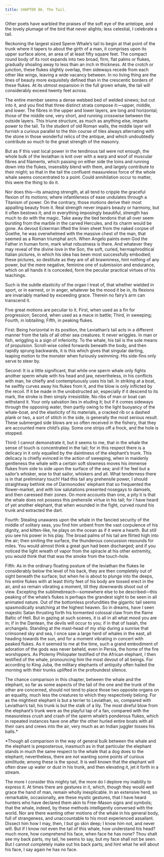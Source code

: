 ```yaml
---
title: CHAPTER 86. The Tail.
---
```


Other poets have warbled the praises of the soft eye of the antelope, and the lovely plumage of the bird that never alights; less celestial, I celebrate a tail.

Reckoning the largest sized Sperm Whale’s tail to begin at that point of the trunk where it tapers to about the girth of a man, it comprises upon its upper surface alone, an area of at least fifty square feet. The compact round body of its root expands into two broad, firm, flat palms or flukes, gradually shoaling away to less than an inch in thickness. At the crotch or junction, these flukes slightly overlap, then sideways recede from each other like wings, leaving a wide vacancy between. In no living thing are the lines of beauty more exquisitely defined than in the crescentic borders of these flukes. At its utmost expansion in the full grown whale, the tail will considerably exceed twenty feet across.

The entire member seems a dense webbed bed of welded sinews; but cut into it, and you find that three distinct strata compose it:—upper, middle, and lower. The fibres in the upper and lower layers, are long and horizontal; those of the middle one, very short, and running crosswise between the outside layers. This triune structure, as much as anything else, imparts power to the tail. To the student of old Roman walls, the middle layer will furnish a curious parallel to the thin course of tiles always alternating with the stone in those wonderful relics of the antique, and which undoubtedly contribute so much to the great strength of the masonry.

But as if this vast local power in the tendinous tail were not enough, the whole bulk of the leviathan is knit over with a warp and woof of muscular fibres and filaments, which passing on either side the loins and running down into the flukes, insensibly blend with them, and largely contribute to their might; so that in the tail the confluent measureless force of the whole whale seems concentrated to a point. Could annihilation occur to matter, this were the thing to do it.

Nor does this—its amazing strength, at all tend to cripple the graceful flexion of its motions; where infantileness of ease undulates through a Titanism of power. On the contrary, those motions derive their most appalling beauty from it. Real strength never impairs beauty or harmony, but it often bestows it; and in everything imposingly beautiful, strength has much to do with the magic. Take away the tied tendons that all over seem bursting from the marble in the carved Hercules, and its charm would be gone. As devout Eckerman lifted the linen sheet from the naked corpse of Goethe, he was overwhelmed with the massive chest of the man, that seemed as a Roman triumphal arch. When Angelo paints even God the Father in human form, mark what robustness is there. And whatever they may reveal of the divine love in the Son, the soft, curled, hermaphroditical Italian pictures, in which his idea has been most successfully embodied; these pictures, so destitute as they are of all brawniness, hint nothing of any power, but the mere negative, feminine one of submission and endurance, which on all hands it is conceded, form the peculiar practical virtues of his teachings.

Such is the subtle elasticity of the organ I treat of, that whether wielded in sport, or in earnest, or in anger, whatever be the mood it be in, its flexions are invariably marked by exceeding grace. Therein no fairy’s arm can transcend it.

Five great motions are peculiar to it. First, when used as a fin for progression; Second, when used as a mace in battle; Third, in sweeping; Fourth, in lobtailing; Fifth, in peaking flukes.

First: Being horizontal in its position, the Leviathan’s tail acts in a different manner from the tails of all other sea creatures. It never wriggles. In man or fish, wriggling is a sign of inferiority. To the whale, his tail is the sole means of propulsion. Scroll-wise coiled forwards beneath the body, and then rapidly sprung backwards, it is this which gives that singular darting, leaping motion to the monster when furiously swimming. His side-fins only serve to steer by.

Second: It is a little significant, that while one sperm whale only fights another sperm whale with his head and jaw, nevertheless, in his conflicts with man, he chiefly and contemptuously uses his tail. In striking at a boat, he swiftly curves away his flukes from it, and the blow is only inflicted by the recoil. If it be made in the unobstructed air, especially if it descend to its mark, the stroke is then simply irresistible. No ribs of man or boat can withstand it. Your only salvation lies in eluding it; but if it comes sideways through the opposing water, then partly owing to the light buoyancy of the whale-boat, and the elasticity of its materials, a cracked rib or a dashed plank or two, a sort of stitch in the side, is generally the most serious result. These submerged side blows are so often received in the fishery, that they are accounted mere child’s play. Some one strips off a frock, and the hole is stopped.

Third: I cannot demonstrate it, but it seems to me, that in the whale the sense of touch is concentrated in the tail; for in this respect there is a delicacy in it only equalled by the daintiness of the elephant’s trunk. This delicacy is chiefly evinced in the action of sweeping, when in maidenly gentleness the whale with a certain soft slowness moves his immense flukes from side to side upon the surface of the sea; and if he feel but a sailor’s whisker, woe to that sailor, whiskers and all. What tenderness there is in that preliminary touch! Had this tail any prehensile power, I should straightway bethink me of Darmonodes’ elephant that so frequented the flower-market, and with low salutations presented nosegays to damsels, and then caressed their zones. On more accounts than one, a pity it is that the whale does not possess this prehensile virtue in his tail; for I have heard of yet another elephant, that when wounded in the fight, curved round his trunk and extracted the dart.

Fourth: Stealing unawares upon the whale in the fancied security of the middle of solitary seas, you find him unbent from the vast corpulence of his dignity, and kitten-like, he plays on the ocean as if it were a hearth. But still you see his power in his play. The broad palms of his tail are flirted high into the air; then smiting the surface, the thunderous concussion resounds for miles. You would almost think a great gun had been discharged; and if you noticed the light wreath of vapor from the spiracle at his other extremity, you would think that that was the smoke from the touch-hole.

Fifth: As in the ordinary floating posture of the leviathan the flukes lie considerably below the level of his back, they are then completely out of sight beneath the surface; but when he is about to plunge into the deeps, his entire flukes with at least thirty feet of his body are tossed erect in the air, and so remain vibrating a moment, till they downwards shoot out of view. Excepting the sublimebreach—somewhere else to be described—this peaking of the whale’s flukes is perhaps the grandest sight to be seen in all animated nature. Out of the bottomless profundities the gigantic tail seems spasmodically snatching at the highest heaven. So in dreams, have I seen majestic Satan thrusting forth his tormented colossal claw from the flame Baltic of Hell. But in gazing at such scenes, it is all in all what mood you are in; if in the Dantean, the devils will occur to you; if in that of Isaiah, the archangels. Standing at the mast-head of my ship during a sunrise that crimsoned sky and sea, I once saw a large herd of whales in the east, all heading towards the sun, and for a moment vibrating in concert with peaked flukes. As it seemed to me at the time, such a grand embodiment of adoration of the gods was never beheld, even in Persia, the home of the fire worshippers. As Ptolemy Philopater testified of the African elephant, I then testified of the whale, pronouncing him the most devout of all beings. For according to King Juba, the military elephants of antiquity often hailed the morning with their trunks uplifted in the profoundest silence.

The chance comparison in this chapter, between the whale and the elephant, so far as some aspects of the tail of the one and the trunk of the other are concerned, should not tend to place those two opposite organs on an equality, much less the creatures to which they respectively belong. For as the mightiest elephant is but a terrier to Leviathan, so, compared with Leviathan’s tail, his trunk is but the stalk of a lily. The most direful blow from the elephant’s trunk were as the playful tap of a fan, compared with the measureless crush and crash of the sperm whale’s ponderous flukes, which in repeated instances have one after the other hurled entire boats with all their oars and crews into the air, very much as an Indian juggler tosses his balls.*

*Though all comparison in the way of general bulk between the whale and the elephant is preposterous, inasmuch as in that particular the elephant stands in much the same respect to the whale that a dog does to the elephant; nevertheless, there are not wanting some points of curious similitude; among these is the spout. It is well known that the elephant will often draw up water or dust in his trunk, and then elevating it, jet it forth in a stream.

The more I consider this mighty tail, the more do I deplore my inability to express it. At times there are gestures in it, which, though they would well grace the hand of man, remain wholly inexplicable. In an extensive herd, so remarkable, occasionally, are these mystic gestures, that I have heard hunters who have declared them akin to Free-Mason signs and symbols; that the whale, indeed, by these methods intelligently conversed with the world. Nor are there wanting other motions of the whale in his general body, full of strangeness, and unaccountable to his most experienced assailant. Dissect him how I may, then, I but go skin deep; I know him not, and never will. But if I know not even the tail of this whale, how understand his head? much more, how comprehend his face, when face he has none? Thou shalt see my back parts, my tail, he seems to say, but my face shall not be seen. But I cannot completely make out his back parts; and hint what he will about his face, I say again he has no face.